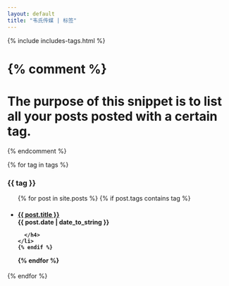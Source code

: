 ```yaml
---
layout: default
title: "韦氏传媒 | 标签"
---
```


{% include includes-tags.html %} 

{% comment %}
=======================
The purpose of this snippet is to list all your posts posted with a certain tag.
=======================
{% endcomment %}

{% for tag in tags %}
  <a name="{{ tag }}" style="position: relative; top: -100px; display: block; height: 0; overflow: hidden;"></a> 
  <h3 id="{{ tag | slugify }}">{{ tag }}</h3>
  <ul>
  {% for post in site.posts %}
    {% if post.tags contains tag %}
    <li>
      <h4>
        <a href="{{ post.url }}"> {{ post.title }}</a>
        <div class="post-date"><span class="glyphicon glyphicon-time"></span> {{ post.date | date_to_string }} </div>
       
      </h4>
    </li>
    {% endif %}
  {% endfor %}
</ul>
{% endfor %}
